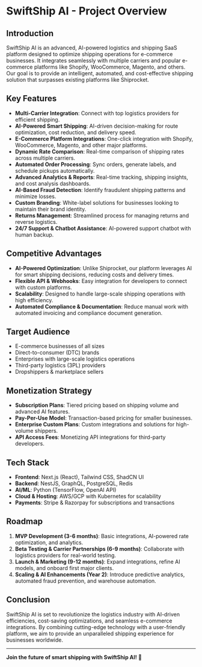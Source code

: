 # SwiftShip AI - Project Overview

## Introduction
SwiftShip AI is an advanced, AI-powered logistics and shipping SaaS platform designed to optimize shipping operations for e-commerce businesses. It integrates seamlessly with multiple carriers and popular e-commerce platforms like Shopify, WooCommerce, Magento, and others. Our goal is to provide an intelligent, automated, and cost-effective shipping solution that surpasses existing platforms like Shiprocket.

## Key Features
- **Multi-Carrier Integration**: Connect with top logistics providers for efficient shipping.
- **AI-Powered Smart Shipping**: AI-driven decision-making for route optimization, cost reduction, and delivery speed.
- **E-Commerce Platform Integrations**: One-click integration with Shopify, WooCommerce, Magento, and other major platforms.
- **Dynamic Rate Comparison**: Real-time comparison of shipping rates across multiple carriers.
- **Automated Order Processing**: Sync orders, generate labels, and schedule pickups automatically.
- **Advanced Analytics & Reports**: Real-time tracking, shipping insights, and cost analysis dashboards.
- **AI-Based Fraud Detection**: Identify fraudulent shipping patterns and minimize losses.
- **Custom Branding**: White-label solutions for businesses looking to maintain their brand identity.
- **Returns Management**: Streamlined process for managing returns and reverse logistics.
- **24/7 Support & Chatbot Assistance**: AI-powered support chatbot with human backup.

## Competitive Advantages
- **AI-Powered Optimization**: Unlike Shiprocket, our platform leverages AI for smart shipping decisions, reducing costs and delivery times.
- **Flexible API & Webhooks**: Easy integration for developers to connect with custom platforms.
- **Scalability**: Designed to handle large-scale shipping operations with high efficiency.
- **Automated Compliance & Documentation**: Reduce manual work with automated invoicing and compliance document generation.

## Target Audience
- E-commerce businesses of all sizes
- Direct-to-consumer (DTC) brands
- Enterprises with large-scale logistics operations
- Third-party logistics (3PL) providers
- Dropshippers & marketplace sellers

## Monetization Strategy
- **Subscription Plans**: Tiered pricing based on shipping volume and advanced AI features.
- **Pay-Per-Use Model**: Transaction-based pricing for smaller businesses.
- **Enterprise Custom Plans**: Custom integrations and solutions for high-volume shippers.
- **API Access Fees**: Monetizing API integrations for third-party developers.

## Tech Stack
- **Frontend**: Next.js (React), Tailwind CSS, ShadCN UI
- **Backend**: NestJS, GraphQL, PostgreSQL, Redis
- **AI/ML**: Python (TensorFlow, OpenAI API)
- **Cloud & Hosting**: AWS/GCP with Kubernetes for scalability
- **Payments**: Stripe & Razorpay for subscriptions and transactions

## Roadmap
1. **MVP Development (3-6 months)**: Basic integrations, AI-powered rate optimization, and analytics.
2. **Beta Testing & Carrier Partnerships (6-9 months)**: Collaborate with logistics providers for real-world testing.
3. **Launch & Marketing (9-12 months)**: Expand integrations, refine AI models, and onboard first major clients.
4. **Scaling & AI Enhancements (Year 2)**: Introduce predictive analytics, automated fraud prevention, and warehouse automation.

## Conclusion
SwiftShip AI is set to revolutionize the logistics industry with AI-driven efficiencies, cost-saving optimizations, and seamless e-commerce integrations. By combining cutting-edge technology with a user-friendly platform, we aim to provide an unparalleled shipping experience for businesses worldwide.

---
**Join the future of smart shipping with SwiftShip AI!** 🚀

